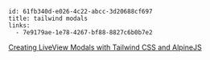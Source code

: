 ```
id: 61fb340d-e026-4c22-abcc-3d20688cf697
title: tailwind modals
links:
  - 7e9179ae-1e78-4267-bf88-8827c6b0b7e2
```

[Creating LiveView Modals with Tailwind CSS and AlpineJS][1]

[1]: http://blog.pthompson.org/liveview-tailwind-css-alpine-js-modal
